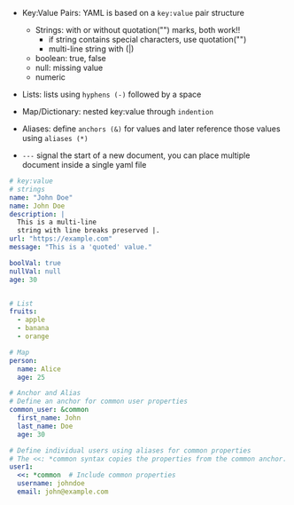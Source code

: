 - Key:Value Pairs: YAML is based on a `key:value` pair structure

  - Strings: with or without quotation("") marks, both work!!
    - if string contains special characters, use quotation("")
    - multi-line string with (|)
  - boolean: true, false
  - null: missing value
  - numeric

- Lists: lists using `hyphens (-)` followed by a space
- Map/Dictionary: nested key:value through `indention`

- Aliases: define `anchors (&)` for values and later reference those values using `aliases (*)`

- `---` signal the start of a new document, you can place multiple document inside a single yaml file

```yaml
# key:value
# strings
name: "John Doe"
name: John Doe
description: |
  This is a multi-line
  string with line breaks preserved |.
url: "https://example.com"
message: "This is a 'quoted' value."

boolVal: true
nullVal: null
age: 30


# List
fruits:
  - apple
  - banana
  - orange

# Map
person:
  name: Alice
  age: 25

# Anchor and Alias
# Define an anchor for common user properties
common_user: &common
  first_name: John
  last_name: Doe
  age: 30

# Define individual users using aliases for common properties
# The <<: *common syntax copies the properties from the common anchor.
user1:
  <<: *common  # Include common properties
  username: johndoe
  email: john@example.com
```
